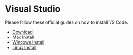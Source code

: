 # Visual Studio

Please follow these official guides on how to install VS Code.

- [Download](https://code.visualstudio.com/download)
- [Mac Install](https://code.visualstudio.com/docs/setup/mac)
- [Windows Install](https://code.visualstudio.com/docs/setup/windows)
- [Linux Install](https://code.visualstudio.com/docs/setup/linux)